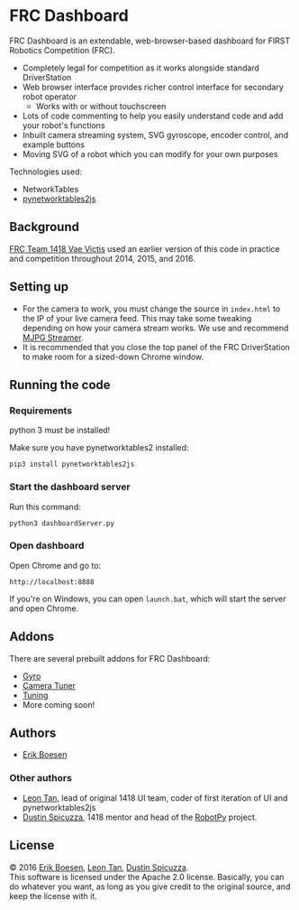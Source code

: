 # FRC Dashboard

FRC Dashboard is an extendable, web-browser-based dashboard for FIRST Robotics Competition (FRC).

* Completely legal for competition as it works alongside standard DriverStation
* Web browser interface provides richer control interface for secondary robot operator
  * Works with or without touchscreen
* Lots of code commenting to help you easily understand code and add your robot's functions
* Inbuilt camera streaming system, SVG gyroscope, encoder control, and example buttons
* Moving SVG of a robot which you can modify for your own purposes

Technologies used:
* NetworkTables
* [pynetworktables2js](https://github.com/robotpy/pynetworktables2js)

## Background

[FRC Team 1418 Vae Victis](https://github.com/frc1418) used an earlier version of this code in practice and competition throughout 2014, 2015, and 2016.

## Setting up

* For the camera to work, you must change the source in `index.html` to the IP of your live camera feed. This may take some tweaking depending on how your camera stream works. We use and recommend [MJPG Streamer](https://github.com/jacksonliam/mjpg-streamer).
* It is recommended that you close the top panel of the FRC DriverStation to make room for a sized-down Chrome window.

## Running the code

### Requirements

python 3 must be installed!

Make sure you have pynetworktables2 installed:

    pip3 install pynetworktables2js

### Start the dashboard server

Run this command:

    python3 dashboardServer.py

### Open dashboard

Open Chrome and go to:

    http://localhost:8888

If you're on Windows, you can open `launch.bat`, which will start the server and open Chrome.

## Addons

There are several prebuilt addons for FRC Dashboard:
* [Gyro](https://github.com/FRCDashboard/FRCDashboard-Gyro)
* [Camera Tuner](https://github.com/FRCDashboard/FRCDashboard-CameraTuner)
* [Tuning](https://github.com/FRCDashboard/FRCDashboard-Tuning)
* More coming soon!

## Authors

* [Erik Boesen](https://github.com/ErikBoesen)

### Other authors
* [Leon Tan](https://github.com/lleontan), lead of original 1418 UI team, coder of first iteration of UI and pynetworktables2js
* [Dustin Spicuzza](https://github.com/virtuald), 1418 mentor and head of the [RobotPy](https://github.com/robotpy) project.

## License

© 2016 [Erik Boesen](https://github.com/ErikBoesen), [Leon Tan](https://github.com/lleontan), [Dustin Spicuzza](https://github.com/virtuald).  
This software is licensed under the Apache 2.0 license. Basically, you can do whatever you want, as long as you give credit to the original source, and keep the license with it.